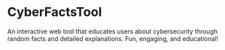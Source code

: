 # CyberFactsTool
An interactive web tool that educates users about cybersecurity through random facts and detailed explanations. Fun, engaging, and educational!

